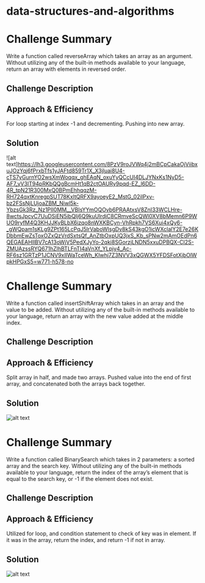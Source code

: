 # data-structures-and-algorithms
# Challenge Summary
Write a function called reverseArray which takes an array as an argument. Without utilizing any of the built-in methods available to your language, return an array with elements in reversed order.

## Challenge Description
<!-- Description of the challenge -->

## Approach & Efficiency
For loop starting at index -1 and decrementing. Pushing into new array.

## Solution
![alt text]https://lh3.googleusercontent.com/8PzV9roJVWq4j2mBCpCakaOjViibxuJOzYqj6fPrxbTfs1yJAFtd859Tr1X_X3jluai8U4-cTS7yGurnYO2wsXmWoqqx_ghEAqN_oxuYyQCcUI4DLJYNxKs1NyD5-AF7_yV3IT94pRKbQQgBcmHt1qB2ctOAURy9pqd-EZ_l6DD-4R_tpN21R300MxQ0BPmEhhqqzM-RH724qxtKnregpSUT78KxltQRFX9ayoeyE2_MstG_02iIPxv-bz2FSsNjLUjoaZBM_Niwl5k-YbzsGk3Rz_Nz1PII0MM__VBIsYYmOQOvb6PRAAtxsV8ZnI33WCLHre-8wctsJpcvC7UuDSiEN5ibQIj6Q9kuUlrdjC8CRmveScQWl0XV8bMemn6P9WUO9ryfM4Q3KHJJKyBLbX6izqo8nWXKBCyn-VhRpkh7VS6Xui4xQy6-_gWQpam1sKLg9ZPt165LcPqJ5lrVaboWIsgDv8kS43kgO1icWXclalY2E7e26KDbbmEwZsToxOZxQzVrdSxtsQf_AnZtbOxpUQ3jxS_Kb_sPNw2mAmOEdPn6QEGAEAHlIBV7cA13oWjV5PedXJyYo-2qki8SGorzjLNDN5xxuDPBQX-CI2S-ZMUAzssRYQ671hZlhBTLFnTI4aVnXf_YLpjy4_Ac-RF6sz1GRTzP1JCNV9xIIWaTceWh_KIwhj7Z3NVV3xQGWX5YFDSFotXjbOlWpkHPGxS5=w771-h578-no

# Challenge Summary
Write a function called insertShiftArray which takes in an array and the value to be added. Without utilizing any of the built-in methods available to your language, return an array with the new value added at the middle index.

## Challenge Description


## Approach & Efficiency
Split array in half, and made two arrays. Pushed value into the end of first array, and concatenated both the arrays back together.

## Solution
![alt text](https://lh3.googleusercontent.com/u3sp2zJ9s2kqRxJDfaXO5WB7jeTGOGIzO4NMofIXe6THuR2po7SDbYaT5b51NqoHThMuyaDLyYp8p3gRoSMHVQAzb6bzTO9lZT7EO81vTYZqtXrSxD2NqiozRU-iptKlN7U5hoKxV_cMzOTC6bCgTttGB4f9vgkIZOCd7-Z7H65DroT-rYuslzF9xzMNlOPjdkX23cd2Uvc1uP1YaVplWEXiOjY9eiFpZ8ZIYWzEnqehOxlSfolTYZqx7qhHG25iYWST9dYLG8S4t5RPyD3ExORwETuRU3AwTQQSlrVm5rPHnfZNyiVwNJ5ysGU5-HnzS9--Qj-qIL9rDW867SKd2Q4lg5KUgUQlCsW8S5bKi2vcoFJ4Xl4sh2fikaIgMjWdbrWBY_wGRoCxsbtH3v68vf9VB6RyDxGqlwBoYWoxRcQ1bH0qsFpu8tcNDmHi_2uoqLujYBC24duOhlG16U3-MNx50ELV7RIEFlqYOZqd2cp0054uRbaBO_k0R1lwL9rSfwkg_y48eXVoS_hSWf9Axtev9gaMO4jLwWEzUuRLILYabv_5U-zPNIslErzuLSBdoKtS4rOcGYpUxCEmbGIxb3oidJhh73_5r8qBa-ViKzSmBHz8kaRE0k5hwohd-2pGfrzEzCT28Gi41jKt9rbU-H_OgsmIBinzuYcMe41ZDPgidKyATEjhYicNLzlWdXoELVh3VfBLsJDRefugmEEGLXY=w771-h578-no)

# Challenge Summary
Write a function called BinarySearch which takes in 2 parameters: a sorted array and the search key. Without utilizing any of the built-in methods available to your language, return the index of the array’s element that is equal to the search key, or -1 if the element does not exist.

## Challenge Description
<!-- Description of the challenge -->

## Approach & Efficiency
Utilized for loop, and condition statement to check of key was in element. If it was in the array, return the index, and return -1 if not in array.

## Solution
![alt text](https://lh3.googleusercontent.com/hkYiHVjl0KruvaRsvOMI3YCKWTtF3gH7wv5_qlOBX29RJeeLxJpcN-cmH3Fe6MborO-lXDlS5s7-lcA0B15iDAZhsekLhHRUwoLd2g5FP9dkpUaRJU_xyFJCtvTRJ-WMWz48w-reyPhkcqal-E9WHl9VNK1gnX8mVFyI3YYt7-muTiaqtoDGik-dME4mn1AJPthXka1IJ6DFnoGqNHoH0uk8FuWfFtVsr9_G2ZqeweZgkuyt7Pzmha6C1kuYqJeXStIK8wRLglj_ADhXOkmaYsgHriEjojIMPFJAzYW0TNzPxkJgkQBQdKbWN5o5YrEVcxLAZQrS6em3Fo7n-8G0kCc97YxxKYgizT0sLbIjEQA-mfBwqn1yvIme8c9gYbhYxl5WYZu1g7PhvMYPZ-l39TSZG3NSro-xQzbXtqI4boUGMRKjcpjyRpnTE-Y31bV6Ogl6HD7g7A22k9rPvFJ0nWlwsL3NnnP68wAyes7JoNZ5eAgDE8X1lBESamGf1uiJKcnGDywXEgFGr-4s-11LVhZPC2Vp0_w8k0BEuaMly7WTwu_MOiPnsrF8e701WnZZymYwIvhbYJnQl6uiQry4TCwnGi3J17PggoGUJIYV976F1JUGw48MlBrvSyZr4JrTtbdCngXTjJN4p0aycPrjDzogCpSqhml-I8spjgDLth8Z2P7pV18aN953WywnztS_bh0CRxtHOnAgmmiggutfaag=w771-h578-no)
